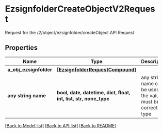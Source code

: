 # EzsignfolderCreateObjectV2Request

Request for the /2/object/ezsignfolder/createObject API Request

## Properties
Name | Type | Description | Notes
------------ | ------------- | ------------- | -------------
**a_obj_ezsignfolder** | [**[EzsignfolderRequestCompound]**](EzsignfolderRequestCompound.md) |  | 
**any string name** | **bool, date, datetime, dict, float, int, list, str, none_type** | any string name can be used but the value must be the correct type | [optional]

[[Back to Model list]](../README.md#documentation-for-models) [[Back to API list]](../README.md#documentation-for-api-endpoints) [[Back to README]](../README.md)


